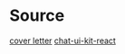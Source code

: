 # Source

[cover letter](https://www.youtube.com/watch?v=1u-87_hcfHc)
[chat-ui-kit-react](https://chatscope.io/storybook/react/?path=/docs/documentation-introduction--docs)
